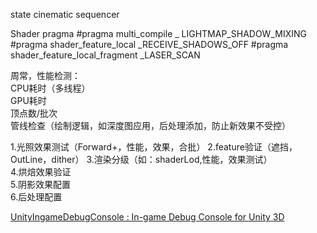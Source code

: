 
state cinematic sequencer

Shader pragma
#pragma multi_compile _ LIGHTMAP_SHADOW_MIXING
#pragma shader_feature_local _RECEIVE_SHADOWS_OFF
#pragma shader_feature_local_fragment _LASER_SCAN


周常，性能检测：  
CPU耗时（多线程）  
GPU耗时   
顶点数/批次  
管线检查（绘制逻辑，如深度图应用，后处理添加，防止新效果不受控）  
  
1.光照效果测试（Forward+，性能，效果，合批） 
2.feature验证（遮挡，OutLine，dither）
3.渲染分级（如：shaderLod,性能，效果测试）  
4.烘焙效果验证  
5.阴影效果配置  
6.后处理配置


[UnityIngameDebugConsole : In-game Debug Console for Unity 3D](https://github.com/yasirkula/UnityIngameDebugConsole)